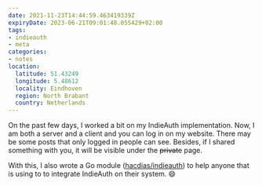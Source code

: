 ```yaml
---
date: 2021-11-23T14:44:59.463419339Z
expiryDate: 2023-06-21T09:01:48.055429+02:00
tags:
- indieauth
- meta
categories:
- notes
location:
  latitude: 51.43249
  longitude: 5.48612
  locality: Eindhoven
  region: North Brabant
  country: Netherlands
---
```


On the past few days, I worked a bit on my IndieAuth implementation. Now, I am both a server and a client and you can log in on my website. There may be some posts that only logged in people can see. Besides, if I shared something with you, it will be visible under the ~~private~~ page.

With this, I also wrote a Go module ([hacdias/indieauth](https://github.com/hacdias/indieauth)) to help anyone that is using to to integrate IndieAuth on their system. 😄
